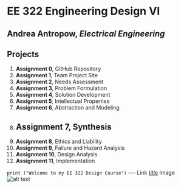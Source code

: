 # EE 322 Engineering Design VI
## Andrea Antropow, *Electrical Engineering*
## Projects
1. **Assignment 0**, GitHub Repository
2. **Assignment 1**, Team Project Site
3. **Assignment 2**, Needs Assessment
4. **Assignment 3**, Problem Formulation
5. **Assignment 4**, Solution Development
6. **Assignment 5**, Intellectual Properties
7. **Assignment 6**, Abstraction and Modeling
8. **Assignment 7**, Synthesis
   ---
10. **Assignment 8**, Ethics and Liability
11. **Assignment 9**, Failure and Hazard Analysis
12. **Assignment 10**, Design Analysis
13. **Assignment 11**, Implementation

`print ("Welcome to my EE 322 Design Course")`
	---
Link	[title](https://www.example.com)
Image	![alt text](image.jpg)
